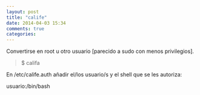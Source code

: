 ```yaml
---
layout: post
title: "calife"
date: 2014-04-03 15:34
comments: true
categories: 
---
```

Convertirse en root u otro usuario [parecido a sudo con menos privilegios].

>$ califa

En /etc/calife.auth añadir el/los usuario/s y el shell que se les autoriza:

usuario:/bin/bash

